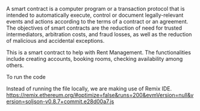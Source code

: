 A smart contract is a computer program or a transaction protocol that is intended to automatically execute, control or document legally-relevant events and actions according to the terms of a contract or an agreement. The objectives of smart contracts are the reduction of need for trusted intermediators, arbitration costs, and fraud losses, as well as the reduction of malicious and accidental exceptions. 

This is a smart contract to help with Rent Management. The functionalities include creating accounts, booking rooms, checking availability among others. 

To run the code 

Instead of running the file locally, we are making use of Remix IDE. 
https://remix.ethereum.org/#optimize=false&runs=200&evmVersion=null&version=soljson-v0.8.7+commit.e28d00a7.js

